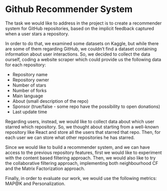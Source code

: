 # Github Recommender System

The task we would like to address in the project is to create a recommender system for GitHub repositories, based on the implicit feedback captured when a user stars a repository.

In order to do that, we examined some datasets on Kaggle, but while there are some of them regarding GitHub, we couldn’t find a dataset containing information about user interactions. So, we decided to collect the data ourself, coding a website scraper which could provide us the following data for each repository:

- Repository name
- Repository owner
- Number of stars
- Number of forks
- Main language
- About (small description of the repo)
- Sponsor (true/false - some repo have the possibility to open donations)
- Last update time

Regarding users, instead, we would like to collect data about which user starred which repository. So, we thought about starting from a well-known repository like React and store all the users that starred that repo. Then, for each user we can store what other repositories he has starred.

Since we would like to build a recommender system, and we can have access to the previous repository features, first we would like to experiment with the content based filtering approach. Then, we would also like to try the collaborative filtering approach, implementing both neighbourhood CF and the Matrix Factorization approach.

Finally, in order to evaluate our work, we would use the following metrics: MAP@K and Personalization.
